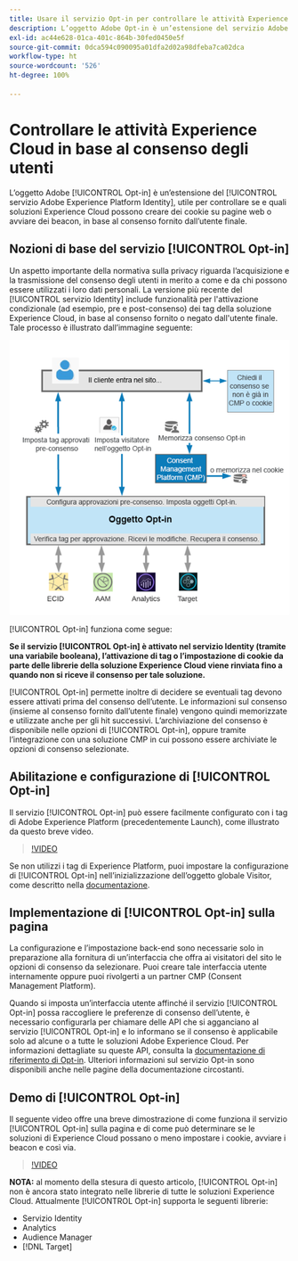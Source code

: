 ```yaml
---
title: Usare il servizio Opt-in per controllare le attività Experience Cloud in base al consenso degli utenti
description: L’oggetto Adobe Opt-in è un’estensione del servizio Adobe Experience Platform Identity, utile per controllare se e quali soluzioni Experience Cloud possono creare dei cookie su pagine web o avviare dei beacon, in base al consenso dell’utente finale.
exl-id: ac44e628-01ca-401c-864b-30fed0450e5f
source-git-commit: 0dca594c090095a01dfa2d02a98dfeba7ca02dca
workflow-type: ht
source-wordcount: '526'
ht-degree: 100%

---
```


# Controllare le attività Experience Cloud in base al consenso degli utenti

L’oggetto Adobe [!UICONTROL Opt-in] è un’estensione del [!UICONTROL servizio Adobe Experience Platform Identity], utile per controllare se e quali soluzioni Experience Cloud possono creare dei cookie su pagine web o avviare dei beacon, in base al consenso fornito dall’utente finale.

## Nozioni di base del servizio [!UICONTROL Opt-in]

Un aspetto importante della normativa sulla privacy riguarda l’acquisizione e la trasmissione del consenso degli utenti in merito a come e da chi possono essere utilizzati i loro dati personali. La versione più recente del [!UICONTROL servizio Identity] include funzionalità per l&#39;attivazione condizionale (ad esempio, pre e post-consenso) dei tag della soluzione Experience Cloud, in base al consenso fornito o negato dall&#39;utente finale. Tale processo è illustrato dall’immagine seguente:

![Diagramma del funzionamento del servizio [!UICONTROL Opt-in]](assets/opt-in.png)

[!UICONTROL Opt-in] funziona come segue:

**Se il servizio [!UICONTROL Opt-in] è attivato nel servizio Identity (tramite una variabile booleana), l’attivazione di tag o l’impostazione di cookie da parte delle librerie della soluzione Experience Cloud viene rinviata fino a quando non si riceve il consenso per tale soluzione.**

[!UICONTROL Opt-in] permette inoltre di decidere se eventuali tag devono essere attivati prima del consenso dell’utente. Le informazioni sul consenso (insieme al consenso fornito dall’utente finale) vengono quindi memorizzate e utilizzate anche per gli hit successivi. L’archiviazione del consenso è disponibile nelle opzioni di [!UICONTROL Opt-in], oppure tramite l’integrazione con una soluzione CMP in cui possono essere archiviate le opzioni di consenso selezionate.

## Abilitazione e configurazione di [!UICONTROL Opt-in]

Il servizio [!UICONTROL Opt-in] può essere facilmente configurato con i tag di Adobe Experience Platform (precedentemente Launch), come illustrato da questo breve video.

>[!VIDEO](https://video.tv.adobe.com/v/26431/?quality=12)

Se non utilizzi i tag di Experience Platform, puoi impostare la configurazione di [!UICONTROL Opt-in] nell’inizializzazione dell’oggetto globale Visitor, come descritto nella [documentazione](https://experienceleague.adobe.com/docs/id-service/using/implementation/opt-in-service/getting-started.html?lang=it).

## Implementazione di [!UICONTROL Opt-in] sulla pagina

La configurazione e l’impostazione back-end sono necessarie solo in preparazione alla fornitura di un’interfaccia che offra ai visitatori del sito le opzioni di consenso da selezionare. Puoi creare tale interfaccia utente internamente oppure puoi rivolgerti a un partner CMP (Consent Management Platform).

Quando si imposta un’interfaccia utente affinché il servizio [!UICONTROL Opt-in] possa raccogliere le preferenze di consenso dell’utente, è necessario configurarla per chiamare delle API che si agganciano al servizio [!UICONTROL Opt-in] e lo informano se il consenso è applicabile solo ad alcune o a tutte le soluzioni Adobe Experience Cloud. Per informazioni dettagliate su queste API, consulta la [documentazione di riferimento di Opt-in](https://experienceleague.adobe.com/docs/id-service/using/implementation/opt-in-service/api.html?lang=it). Ulteriori informazioni sul servizio Opt-in sono disponibili anche nelle pagine della documentazione circostanti.

## Demo di [!UICONTROL Opt-in]

Il seguente video offre una breve dimostrazione di come funziona il servizio [!UICONTROL Opt-in] sulla pagina e di come può determinare se le soluzioni di Experience Cloud possano o meno impostare i cookie, avviare i beacon e così via.

>[!VIDEO](https://video.tv.adobe.com/v/26432/?quality=12)

**NOTA:** al momento della stesura di questo articolo, [!UICONTROL Opt-in] non è ancora stato integrato nelle librerie di tutte le soluzioni Experience Cloud. Attualmente [!UICONTROL Opt-in] supporta le seguenti librerie:

* Servizio Identity
* Analytics
* Audience Manager
* [!DNL Target]
